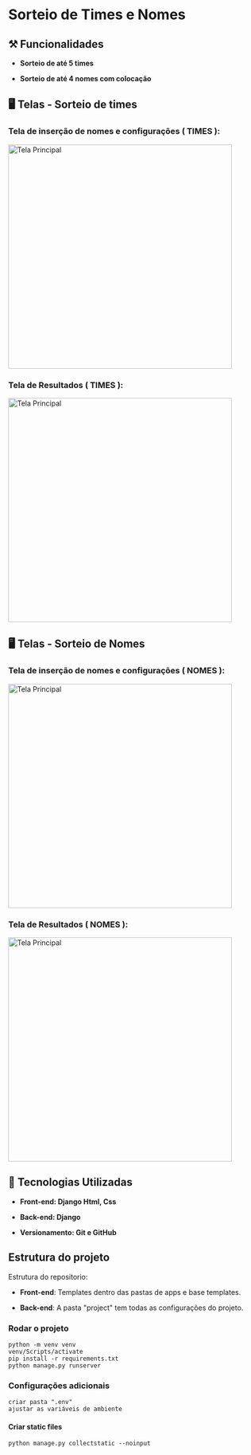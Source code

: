 # Sorteio de Times e Nomes

## ⚒️ Funcionalidades

- **Sorteio de até 5 times**

- **Sorteio de até 4 nomes com colocação**
  

## 🖥️ Telas - Sorteio de times
### Tela de inserção de nomes e configurações ( TIMES ):
<img src="https://github.com/user-attachments/assets/3502ffe0-6c01-49d4-81c1-0821c79efa3a" alt="Tela Principal" width="450" />

### Tela de Resultados ( TIMES ):
<img src="https://github.com/user-attachments/assets/6a7dcf32-d899-42ef-a127-64f9a77235cc" alt="Tela Principal" width="450" />

## 🖥️ Telas - Sorteio de Nomes
### Tela de inserção de nomes e configurações ( NOMES ):
<img src="https://github.com/user-attachments/assets/23cefd29-275a-4e9c-a06f-4462ad852a70" alt="Tela Principal" width="450" />

### Tela de Resultados ( NOMES ):
<img src="https://github.com/user-attachments/assets/eaef1d5f-4bd2-4f2b-8a2e-c0febfdb9aae" alt="Tela Principal" width="450" />

## :rocket: Tecnologias Utilizadas

- **Front-end: Django Html, Css**

- **Back-end: Django**

- **Versionamento: Git e GitHub**
  
## Estrutura do projeto

Estrutura do repositorio:

* **Front-end**: Templates dentro das pastas de apps e base templates.

* **Back-end**: A pasta "project" tem todas as configurações do projeto.

### Rodar o projeto

```
python -m venv venv
venv/Scripts/activate
pip install -r requirements.txt
python manage.py runserver
```

### Configurações adicionais

```
criar pasta ".env"
ajustar as variáveis de ambiente
```

#### Criar static files

```
python manage.py collectstatic --noinput
```


